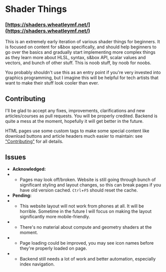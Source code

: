 # Shader Things
### [https://shaders.wheatleymf.net/](https://shaders.wheatleymf.net/)
This is an extremely early iteration of various shader things for beginners. It is focused on content for s&box specifically, and should help beginners to go over the basics and gradually start implementing more complex things as they learn more about HLSL, syntax, s&box API, scalar values and vectors, and bunch of other stuff. This is noob stuff, by noob for noobs. 

You probably shouldn't use this as an entry point if you're very invested into graphics programming, but I imagine this will be helpful for tech artists that want to make their stuff look cooler than ever. 

## Contributing
I'll be glad to accept any fixes, improvements, clarifications and new articles/courses as pull requests. You will be properly credited. Backend is quite a mess at the moment, hopefully it will get better in the future. 

HTML pages use some custom tags to make some special content like download buttons and article headers much easier to maintain: see ["Contributing"](https://shaders.wheatleymf.net/?entry=contributing) for all details. 

## Issues
- **Acknowledged:**
- - Pages may look off/broken. Website is still going through bunch of significant styling and layout changes, so this can break pages if you have old version cached. `Ctrl`+`F5` should reset the cache. 
- **Pending:**
- - This website layout will not work from phones at all. It will be horrible. Sometime in the future I will focus on making the layout significantly more mobile-friendly.
- - There's no material about compute and geometry shaders at the moment.
- - Page loading could be improved, you may see icon names before they're properly loaded on page.
- - Backend still needs a lot of work and better automation, especially index navigation.
